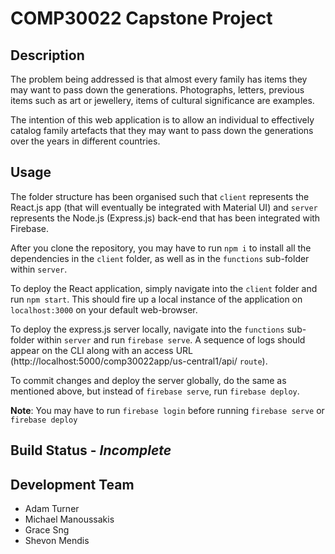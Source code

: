 # COMP30022 Capstone Project

## Description

The problem being addressed is that almost every family has items they may want to pass down the generations. Photographs, letters, previous items such as art or jewellery, items of cultural significance are examples.

The intention of this web application is to allow an individual to effectively catalog family artefacts that they may want to pass down the generations over the years in different countries.

## Usage

The folder structure has been organised such that `client` represents the React.js app (that will eventually be integrated with Material
UI) and `server` represents the Node.js (Express.js) back-end that has been integrated with Firebase.

After you clone the repository, you may have to run `npm i` to install all the dependencies in the `client` folder, as well as in the `functions` sub-folder within `server`.

To deploy the React application, simply navigate into the `client` folder and run `npm start`. This should fire up a local instance of the application on `localhost:3000` on your default web-browser.

To deploy the express.js server locally, navigate into the `functions` sub-folder within `server` and run `firebase serve`. A sequence of logs should appear on the CLI along with an access URL (http://localhost:5000/comp30022app/us-central1/api/ `route`).

To commit changes and deploy the server globally, do the same as mentioned above, but instead of `firebase serve`, run `firebase deploy`.

**Note**: You may have to run `firebase login` before running `firebase serve` or `firebase deploy`

## Build Status - *Incomplete*

## Development Team

* Adam Turner
* Michael Manoussakis
* Grace Sng
* Shevon Mendis


